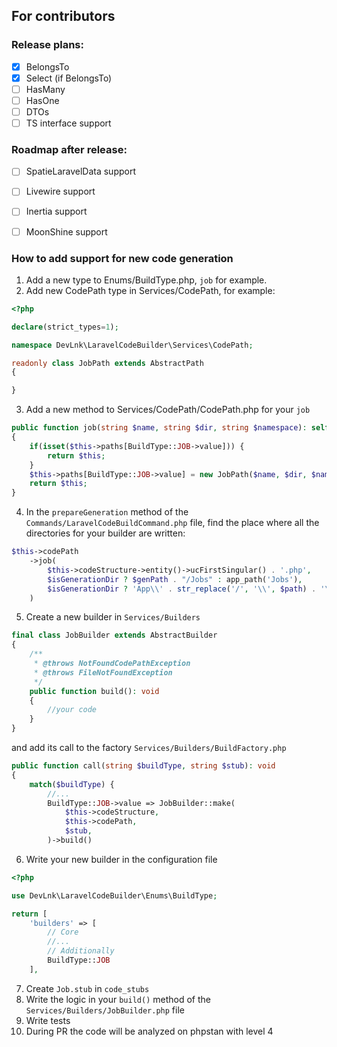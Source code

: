 ## For contributors

### Release plans:
- [x] BelongsTo
- [x] Select (if BelongsTo)
- [ ] HasMany
- [ ] HasOne
- [ ] DTOs
- [ ] TS interface support

### Roadmap after release:
- [ ] SpatieLaravelData support
- [ ] Livewire support
- [ ] Inertia support
- [ ] MoonShine support


### How to add support for new code generation
1. Add a new type to Enums/BuildType.php, `job` for example.
2. Add new CodePath type in Services/CodePath, for example:
```php
<?php

declare(strict_types=1);

namespace DevLnk\LaravelCodeBuilder\Services\CodePath;

readonly class JobPath extends AbstractPath
{

}
```
3. Add a new method to Services/CodePath/CodePath.php for your `job`
```php
public function job(string $name, string $dir, string $namespace): self
{
    if(isset($this->paths[BuildType::JOB->value])) {
        return $this;
    }
    $this->paths[BuildType::JOB->value] = new JobPath($name, $dir, $namespace);
    return $this;
}
```
4. In the `prepareGeneration` method of the `Commands/LaravelCodeBuildCommand.php` file, find the place where all the directories for your builder are written:
```php
$this->codePath
    ->job(
        $this->codeStructure->entity()->ucFirstSingular() . '.php',
        $isGenerationDir ? $genPath . "/Jobs" : app_path('Jobs'),
        $isGenerationDir ? 'App\\' . str_replace('/', '\\', $path) . '\\Jobs' : 'App\\Models'
    )
```
5. Create a new builder in `Services/Builders`
```php
final class JobBuilder extends AbstractBuilder
{
    /**
     * @throws NotFoundCodePathException
     * @throws FileNotFoundException
     */
    public function build(): void
    {
        //your code
    }
}
```
and add its call to the factory `Services/Builders/BuildFactory.php`
```php
public function call(string $buildType, string $stub): void
{
    match($buildType) {
        //...
        BuildType::JOB->value => JobBuilder::make(
            $this->codeStructure,
            $this->codePath,
            $stub,
        )->build()
```
6. Write your new builder in the configuration file
```php
<?php

use DevLnk\LaravelCodeBuilder\Enums\BuildType;

return [
    'builders' => [
        // Core
        //...
        // Additionally
        BuildType::JOB
    ],
```
7. Create `Job.stub` in `code_stubs`
8. Write the logic in your `build()` method of the `Services/Builders/JobBuilder.php` file
9. Write tests
10. During PR the code will be analyzed on phpstan with level 4